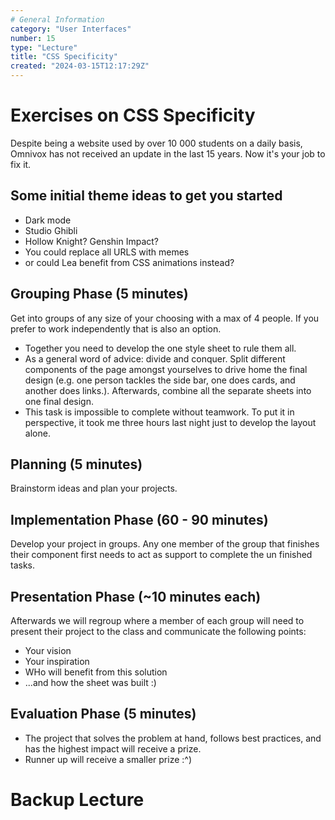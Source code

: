 ```yaml
---
# General Information
category: "User Interfaces"
number: 15
type: "Lecture"
title: "CSS Specificity"
created: "2024-03-15T12:17:29Z"
---
```


# Exercises on CSS Specificity

Despite being a website used by over 10 000 students on a daily basis, Omnivox has not received an update in the last 15 years. Now it's your job to fix it.

## Some initial theme ideas to get you started

- Dark mode
- Studio Ghibli
- Hollow Knight? Genshin Impact?
- You could replace all URLS with memes
- or could Lea benefit from CSS animations instead?

## Grouping Phase (5 minutes)

Get into groups of any size of your choosing with a max of 4 people. If you prefer to work independently that is also an option.

- Together you need to develop the one style sheet to rule them all.
- As a general word of advice: divide and conquer. Split different components of the page amongst yourselves to drive home the final design (e.g. one person tackles the side bar, one does cards, and another does links.). Afterwards, combine all the separate sheets into one final design.
- This task is impossible to complete without teamwork. To put it in perspective, it took me three hours last night just to develop the layout alone.

## Planning (5 minutes)

Brainstorm ideas and plan your projects.

## Implementation Phase (60 - 90 minutes)

Develop your project in groups. Any one member of the group that finishes their component first needs to act as support to complete the un finished tasks.

## Presentation Phase (~10 minutes each)

Afterwards we will regroup where a member of each group will need to present their project to the class and communicate the following points:

- Your vision
- Your inspiration
- WHo will benefit from this solution
- ...and how the sheet was built :)

## Evaluation Phase (5 minutes)

- The project that solves the problem at hand, follows best practices, and has the highest impact will receive a prize.
- Runner up will receive a smaller prize :^)

# Backup Lecture
